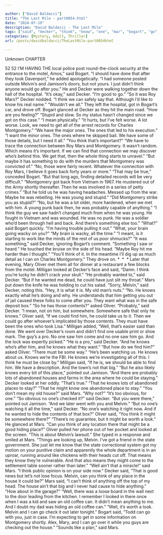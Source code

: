 ```yaml
---

author: ["David Baldacci"]
title: "The Last Mile - part0054.html"
date: "2024-07-19"
description: "David Baldacci - The Last Mile"
tags: ["said", "decker", "think", "know", "one", "mar", "bogart", "go", "mean", "melvin", "oliver", "could", "got", "montgomery", "find", "u", "saw", "place", "might", "roy", "like", "lot", "something", "back", "probably"]
categories: [Mystery, Adult, Thriller]
url: /posts/davidbaldacci/TheLastMile-part0054html

---
```



Unknown
CHAPTER
52
52
I’M HAVING THE local police post round-the-clock security at the entrance to the motel, Amos,” said Bogart. “I should have done that after they took Davenport,” he added apologetically. “I had someone posted outside Melvin’s and Jamison’s doors, but not yours. I just didn’t think anyone would go after you.”
He and Decker were walking together down the hall of the hospital.
“It’s okay,” said Decker. “I’m good to go.”
“So it was Roy Mars?”
Decker nodded. “I think we can safely say that. Although I’d like to know his real name.”
“Wouldn’t we all.”
They left the hospital, got in Bogart’s car, and drove off.
Bogart glanced at Decker as they hit the main road.
“How are you feeling?”
“Stupid and slow. So my status hasn’t changed since we got on this case.”
“I mean physically.”
“It hurts, but I’ve felt worse. A lot worse. Look, we need to get all of the arrest records for Charles Montgomery.”
“We have the major ones. The ones that led to his execution.”
“I want the minor ones. The ones where he skipped bail. We have some of those details, but I need it all.”
“You think that’s important?”
“We have to trace the connection between Roy Mars and Montgomery. It wasn’t random. Which means it’s important. If we can find that connection we may discover who’s behind this. We get that, then the whole thing starts to unravel.”
“But maybe it has something to do with the murders that Montgomery was convicted of.”
“No, those were fairly recent. Whatever the connection with Roy Mars, I believe it goes back forty years or more.”
“That may be true,” conceded Bogart. “But that long ago, finding detailed records will be very difficult.”
“Montgomery got back from Vietnam in 1967. He mustered out of the Army shortly thereafter. Then he was involved in a series of petty crimes.”
“But he told us he was having headaches. Messed up from the war. Maybe he was rebelling. He was young and stupid.”
“Did Montgomery strike you as stupid?”
“No, but he was a lot older, more hardened, when we met with him. A young punk back then, he was probably capable of anything.”
“I think the guy we saw hadn’t changed much from when he was young. He fought in Vietnam and was wounded. He was no punk. He was a soldier who’d been through hell and back. And there’s something else too.”
“What?” said Bogart quickly.
“I’m having trouble pulling it out.”
“What, your brain going wacky on you?”
“My brain is wacky, all the time.”
“I meant, is it starting to work like the minds of the rest of us poor shmucks?”
“It was something,” said Decker, ignoring Bogart’s comment. “Something I saw or heard.” He touched the bruise on the side of his head. “Maybe Roy hit me harder than I thought.”
“You’ll think of it. In the meantime I’ll dig up as much detail as I can on Charles Montgomery.”
They drove on.
*  *  *
Later that evening, Mary Oliver met them all for dinner at a restaurant a few blocks from the motel.
Milligan looked at Decker’s face and said, “Damn. I think you’re lucky he didn’t crack your skull.”
“He probably wanted to,” said Decker. “But if he wanted me dead, he could have just slit my throat.”
Mars put down the knife he was holding to cut his salad.
“Sorry, Melvin,” said Decker, noting this.
“Hey, it is what it is. My old man’s nuts.”
“No. He knows exactly what he’s doing and why. He understands that him getting you out of jail caused these folks to come after you. They want what was in the safe deposit box.”
“So he has those contents?” asked Oliver.
“Probably,” said Decker. “I mean, not on him, but somewhere. Somewhere safe that only he knows.”
Oliver said, “If we could find him, he could take us to it. Then we could go after whoever’s implicated by those contents. They must have been the ones who took Lisa.”
Milligan added, “Well, that’s easier said than done. We went over Decker’s room and didn’t find one usable print or shoe mark. The guy’s a pro. No one saw him come and no one saw him go. And the lock was expertly picked.”
“He is a pro,” said Decker. “And he knows who’s after him, and he knows what they want.”
“But how do we find him?” asked Oliver. “There must be some way.”
“He’s been watching us. He knows about us. Knows we’re the FBI. He knows we’re investigating all of this. I think he must be close by.”
Milligan said, “If he is, we should be able to find him. We have a description. And the town’s not that big.”
“But he also likely knows every bit of this place,” pointed out Jamison. “And there are probably lots of abandoned houses and farms in the area where he could be staying.”
Decker looked at her oddly. “That’s true.”
“That he knows lots of abandoned places to stay?”
“That he might know one abandoned place to stay.”
“You don’t mean my old house?” said Mars.
“Why not?”
“It’s too obvious, for one.”
“So obvious no one’s checked it?” said Decker.
“But you were there,” pointed out Jamison. “And we later went with you and Melvin.”
“But no one’s watching it all the time,” said Decker. “No one’s watching it right now. And if he wanted to hide the contents of that box?”
Oliver said, “You think it might be somewhere there?”
“There’s no guarantee, but it might be worth a look.” He glanced at Mars. “Can you think of any location there that might be a good hiding place?”
Oliver pulled her phone out of her pocket and looked at the screen. “This is about Melvin’s lawsuit.” She typed in a response and smiled at Mars. “Things are looking up, Melvin. I’ve got a friend in the state government. She just let me know that the state correctional system got my motion on your punitive claim and apparently the whole department is in an uproar, running around like chickens with their heads cut off. That means they know they’re vulnerable. And that also means they might come to the settlement table sooner rather than later.”
“Well ain’t that a miracle!” said Mars.
“I think public opinion is on your side now.”
Decker said, “That is good news but let’s not lose focus. Melvin, can you think of any place in the house it could be?”
Mars said, “I can’t think of anything off the top of my head. The house ain’t that big and I never had cause to hide anything.”
“How about in the garage?”
“Well, there was a loose board in the wall next to the door leading from the kitchen. I remember I looked in there once when I was a kid and saw an old coffee can. It didn’t mean anything to me. And I doubt my dad was hiding an old coffee can.”
“Well, it’s worth a look. Melvin and I can go check it out later tonight.”
Bogart said, “Todd can go with you, just in case. I’m expecting to get in some information on Montgomery shortly. Alex, Mary, and I can go over it while you guys are checking out the house.”
“Sounds like a plan,” said Mars.
